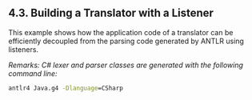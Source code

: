 ﻿## 4.3. Building a Translator with a Listener

This example shows how the application code of a translator can be efficiently decoupled from the parsing code generated by ANTLR using listeners.

_Remarks: C# lexer and parser classes are generated with the following command line:_

```bat
antlr4 Java.g4 -Dlanguage=CSharp
```